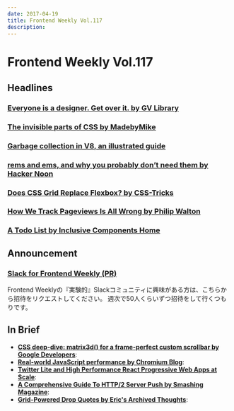 ```yaml
---
date: 2017-04-19
title: Frontend Weekly Vol.117
description: 
---
```


# Frontend Weekly Vol.117

## Headlines

### [Everyone is a designer. Get over it. by GV Library](https://library.gv.com/everyone-is-a-designer-get-over-it-501cc9a2f434)



### [The invisible parts of CSS by MadebyMike](https://madebymike.com.au/writing/the-invisible-parts-of-CSS/)



### [Garbage collection in V8, an illustrated guide](https://medium.com/@_lrlna/garbage-collection-in-v8-an-illustrated-guide-d24a952ee3b8)



### [rems and ems, and why you probably don’t need them by Hacker Noon](https://hackernoon.com/rems-and-ems-and-why-you-probably-dont-need-them-664b9ce1e09f)



### [Does CSS Grid Replace Flexbox? by CSS-Tricks](https://css-tricks.com/css-grid-replace-flexbox/)



### [How We Track Pageviews Is All Wrong by Philip Walton](https://philipwalton.com/articles/how-we-track-pageviews-is-all-wrong/)



### [A Todo List by Inclusive Components Home](https://inclusive-components.design/a-todo-list/)



## Announcement

### [Slack for Frontend Weekly (PR)](https://studiomohawk.typeform.com/to/Kj8Gaj)

Frontend Weeklyの『実験的』Slackコミュニティに興味がある方は、こちらから招待をリクエストしてください。 週次で50人くらいずつ招待をして行くつもりです。

## In Brief

* [**CSS deep-dive: matrix3d() for a frame-perfect custom scrollbar by Google Developers**](https://developers.google.com/web/updates/2017/03/custom-scrollbar): 
* [**Real-world JavaScript performance by Chromium Blog**](https://blog.chromium.org/2017/04/real-world-javascript-performance.html): 
* [**Twitter Lite and High Performance React Progressive Web Apps at Scale**](https://medium.com/@paularmstrong/twitter-lite-and-high-performance-react-progressive-web-apps-at-scale-d28a00e780a3): 
* [**A Comprehensive Guide To HTTP/2 Server Push by Smashing Magazine**](https://www.smashingmagazine.com/2017/04/guide-http2-server-push/): 
* [**Grid-Powered Drop Quotes by Eric's Archived Thoughts**](http://meyerweb.com/eric/thoughts/2017/04/07/grid-powered-drop-quotes/): 